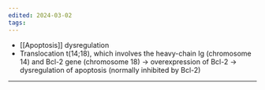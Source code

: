 ```yaml
---
edited: 2024-03-02
tags:
---
```

- [[Apoptosis]] dysregulation 
- Translocation t(14;18), which involves the heavy-chain Ig (chromosome 14) and Bcl-2 gene (chromosome 18) → overexpression of Bcl-2 → dysregulation of apoptosis (normally inhibited by Bcl-2)

---
